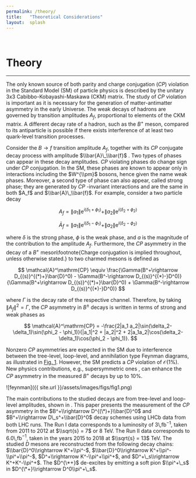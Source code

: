 ```yaml
---
permalink: /theory/
title:   "Theoretical Considerations"
layout:  splash
---
```

&nbsp;

# Theory
---

The only known source of both parity and charge conjugation ($CP$) violation in the Standard Model (SM) of particle physics is described by the unitary 3x3 Cabibbo-Kobayashi-Maskawa (CKM) matrix. The study of $CP$ violation is important as it is necessary for the generation of matter-antimatter asymmetry in the early Universe. The weak decays of hadrons are governed by transition amplitudes $A_f$, proportional to elements of the CKM matrix. A different decay rate of a hadron, such as the $B^+$ meson, compared to its antiparticle is possible if there exists interference of at least two quark-level transition processes.

Consider the $B\rightarrow f$ transition amplitude $A_f$, together with its $CP$ conjugate decay process with amplitude $\\bar{A}\_\\bar{f}$ . Two types of phases can appear in these decay amplitudes. $CP$ violating phases do change sign under $CP$ conjugation. In the SM, these phases are known to appear only in interactions including the $W^{\\pm}$ bosons, hence given the name weak phases. Moreover, a second type of phase can also appear, called strong phase; they are generated by $CP$ -invariant interactions and are the same in both \$A_f$ and $\\bar{A}\_\\bar{f}$. For example, consider a two particle decay

$$
    A_f = \|a_1\|\mathrm{e}^{i(\delta_1+\phi_1)} + \|a_2\|\mathrm{e}^{i(\delta_2+\phi_2)}
$$

$$
    \bar{A}_\bar{f} = \|a_1\|\mathrm{e}^{i(\delta_1-\phi_1)} + \|a_2\|\mathrm{e}^{i(\delta_2-\phi_2)}
$$

where $\delta$ is the strong phase, $\phi$ is the weak phase, and $a$ is the magnitude of the contribution to the amplitude $A_f$. Furthermore, the $CP$ asymmetry in the decay of a $B^+$ meson\footnote{Charge conjugation is implied throughout, unless otherwise stated.} to two charmed mesons is defined as

$$
\mathcal{A}^\mathrm{CP} \equiv \frac{\Gamma(B^+\rightarrow D_{(s)}^{(*)+}\bar{D}^0) - \Gamma(B^-\rightarrow D_{(s)}^{(*)-}D^0)}{\Gamma(B^+\rightarrow D_{(s)}^{(*)+}\bar{D}^0) + \Gamma(B^-\rightarrow D_{(s)}^{(*)-}D^0)}
$$

where $\Gamma$ is the decay rate of the respective channel. Therefore, by taking $\|A_f\|^2 = \Gamma$, the $CP$ asymmetry in $B^\pm$ decays is written in terms of strong and weak phases as

$$
    \mathcal{A}^\mathrm{CP} = -\frac{2|a_1 a_2|\sin(\delta_2-\delta_1)\sin(\phi_2 - \phi_1)}{|a_1|^2 + |a_2|^2 + 2|a_1a_2|\cos(\delta_2-\delta_1)\cos(\phi_2 - \phi_1)}.
$$

Nonzero $CP$ asymmetries are expected in the SM due to interference between the tree-level, loop-level, and annihilation type Feynman diagrams, as illustrated in [Fig. 1](#fig1). However, the SM predicts a $CP$ violation of $\mathcal{O}(1\%)$. New physics contributions, e.g., supersymmetric ones , can enhance the $CP$ asymmetry in the measured $B^+$ decays by up to 10%.

<a name="fig1">
![feynman]({{ site.url }}/assets/images/figs/fig1.png)
</a>


The main contributions to the studied decays are from tree-level and loop-level amplitudes, shown in . This paper presents the measurement of the $CP$ asymmetry in the $B^+\\rightarrow D^{(\*)+}\\bar{D}^0$ and $B^+\\rightarrow D\_s^+\\bar{D}^0$ decay schemes using LHCb data from both LHC runs. The Run I data corresponds to a luminosity of 3\\,fb$^{-1}$, taken from 2011 to 2012 at $\\sqrt{s} = 7$ or 8 TeV. The Run II data corresponds to 6.0\\,fb$^{-1}$, taken in the years 2015 to 2018 at $\\sqrt{s} = 13$ TeV. The studied $D$ mesons are reconstructed from the following decay chains: $\\bar{D}^0\\rightarrow K^+\\pi^-$, $\\bar{D}^0\\rightarrow K^+\\pi^-\\pi^+\\pi^-$, $D^+\\rightarrow K^-\\pi^+\\pi^+$, and $D^+\_s\\rightarrow K^+K^-\\pi^+$. The $D^{\*+}$ de-excites by emitting a soft pion $\\pi^+\_s$ in $D^{\*+}\\rightarrow D^0\\pi^+\_s$.

